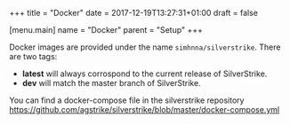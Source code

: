 +++
title = "Docker"
date =  2017-12-19T13:27:31+01:00
draft = false

[menu.main]
    name = "Docker"
    parent = "Setup"
+++

Docker images are provided under the name `simhnna/silverstrike`.
There are two tags:

* **latest** will always corrospond to the current release of SilverStrike.
* **dev** will match the master branch of SilverStrike.

You can find a docker-compose file in the silverstrike repository https://github.com/agstrike/silverstrike/blob/master/docker-compose.yml